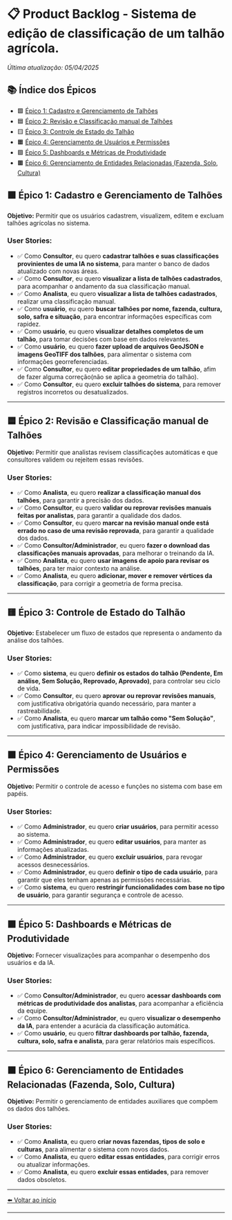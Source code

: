 # 📋 Product Backlog - Sistema de edição de classificação de um talhão agrícola.
_Última atualização: 05/04/2025_

## 📚 Índice dos Épicos

- 🟩 [Épico 1: Cadastro e Gerenciamento de Talhões](#épico-1-cadastro-e-gerenciamento-de-talhões)
- 🟦 [Épico 2: Revisão e Classificação manual de Talhões](#épico-2-revisão-e-classificação-manual-de-talhões)
- 🟨 [Épico 3: Controle de Estado do Talhão](#épico-3-controle-de-estado-do-talhão)
- 🟧 [Épico 4: Gerenciamento de Usuários e Permissões](#épico-4-gerenciamento-de-usuários-e-permissões)
- 🟪 [Épico 5: Dashboards e Métricas de Produtividade](#épico-5-dashboards-e-métricas-de-produtividade)
- 🟫 [Épico 6: Gerenciamento de Entidades Relacionadas (Fazenda, Solo, Cultura)](#épico-6-gerenciamento-de-entidades-relacionadas-fazenda-solo-cultura)


## 🟩 Épico 1: Cadastro e Gerenciamento de Talhões

**Objetivo:** Permitir que os usuários cadastrem, visualizem, editem e excluam talhões agrícolas no sistema.

### User Stories:

- ✅ Como **Consultor**, eu quero **cadastrar talhões e suas classificações provinientes de uma IA no sistema**, para manter o banco de dados atualizado com novas áreas.
- ✅ Como **Consultor**, eu quero **visualizar a lista de talhões cadastrados**, para acompanhar o andamento da sua classificação manual.
- ✅ Como **Analista**,  eu quero **visualizar a lista de talhões cadastrados**, realizar uma classificação manual.
- ✅ Como **usuário**, eu quero **buscar talhões por nome, fazenda, cultura, solo, safra e situação**, para encontrar informações específicas com rapidez.
- ✅ Como **usuário**, eu quero **visualizar detalhes completos de um talhão**, para tomar decisões com base em dados relevantes.
- ✅ Como **usuário**, eu quero **fazer upload de arquivos GeoJSON e imagens GeoTIFF dos talhões**, para alimentar o sistema com informações georreferenciadas.
- ✅ Como **Consultor**, eu quero **editar propriedades de um talhão**, afim de fazer alguma correção(não se aplica a geometria do talhão).
- ✅ Como **Consultor**, eu quero **excluir talhões do sistema**, para remover registros incorretos ou desatualizados.

---

## 🟦 Épico 2: Revisão e Classificação manual de Talhões

**Objetivo:** Permitir que analistas revisem classificações automáticas e que consultores validem ou rejeitem essas revisões.

### User Stories:

- ✅ Como **Analista**, eu quero **realizar a classificação manual dos talhões**, para garantir a precisão dos dados.
- ✅ Como **Consultor**, eu quero **validar ou reprovar revisões manuais feitas por analistas**, para garantir a qualidade dos dados.
- ✅ Como **Consultor**, eu quero **marcar na revisão manual onde está errado no caso de uma revisão reprovada**, para garantir a qualidade dos dados.
- ✅ Como **Consultor/Administrador**, eu quero **fazer o download das classificações manuais aprovadas**, para melhorar o treinando da IA.
- ✅ Como **Analista**, eu quero **usar imagens de apoio para revisar os talhões**, para ter maior contexto na análise.
- ✅ Como **Analista**, eu quero **adicionar, mover e remover vértices da classificação**, para corrigir a geometria de forma precisa.

---

## 🟨 Épico 3: Controle de Estado do Talhão

**Objetivo:** Estabelecer um fluxo de estados que representa o andamento da análise dos talhões.

### User Stories:

- ✅ Como **sistema**, eu quero **definir os estados do talhão (Pendente, Em análise, Sem Solução, Reprovado, Aprovado)**, para controlar seu ciclo de vida.
- ✅ Como **Consultor**, eu quero **aprovar ou reprovar revisões manuais**, com justificativa obrigatória quando necessário, para manter a rastreabilidade.
- ✅ Como **Analista**, eu quero **marcar um talhão como "Sem Solução"**, com justificativa, para indicar impossibilidade de revisão.

---

## 🟧 Épico 4: Gerenciamento de Usuários e Permissões

**Objetivo:** Permitir o controle de acesso e funções no sistema com base em papéis.

### User Stories:

- ✅ Como **Administrador**, eu quero **criar usuários**, para permitir acesso ao sistema.
- ✅ Como **Administrador**, eu quero **editar usuários**, para manter as informações atualizadas.
- ✅ Como **Administrador**, eu quero **excluir usuários**, para revogar acessos desnecessários.
- ✅ Como **Administrador**, eu quero **definir o tipo de cada usuário**, para garantir que eles tenham apenas as permissões necessárias.
- ✅ Como **sistema**, eu quero **restringir funcionalidades com base no tipo de usuário**, para garantir segurança e controle de acesso.

---

## 🟪 Épico 5: Dashboards e Métricas de Produtividade

**Objetivo:** Fornecer visualizações para acompanhar o desempenho dos usuários e da IA.

### User Stories:

- ✅ Como **Consultor/Administrador**, eu quero **acessar dashboards com métricas de produtividade dos analistas**, para acompanhar a eficiência da equipe.
- ✅ Como **Consultor/Administrador**, eu quero **visualizar o desempenho da IA**, para entender a acurácia da classificação automática.
- ✅ Como **usuário**, eu quero **filtrar dashboards por talhão, fazenda, cultura, solo, safra e analista**, para gerar relatórios mais específicos.

---

## 🟫 Épico 6: Gerenciamento de Entidades Relacionadas (Fazenda, Solo, Cultura)

**Objetivo:** Permitir o gerenciamento de entidades auxiliares que compõem os dados dos talhões.

### User Stories:

- ✅ Como **Analista**, eu quero **criar novas fazendas, tipos de solo e culturas**, para alimentar o sistema com novos dados.
- ✅ Como **Analista**, eu quero **editar essas entidades**, para corrigir erros ou atualizar informações.
- ✅ Como **Analista**, eu quero **excluir essas entidades**, para remover dados obsoletos.

---

[⬅️ Voltar ao início](../README.md)

---